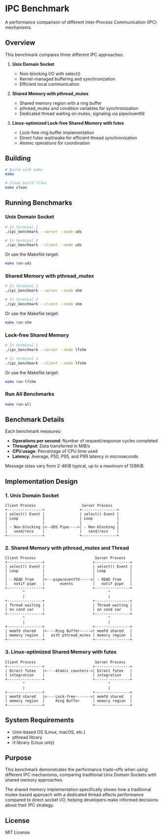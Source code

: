 # IPC Benchmark

A performance comparison of different Inter-Process Communication (IPC) mechanisms.

## Overview

This benchmark compares three different IPC approaches:

1. **Unix Domain Socket**
   - Non-blocking I/O with select()
   - Kernel-managed buffering and synchronization
   - Efficient local communication

2. **Shared Memory with pthread_mutex**
   - Shared memory region with a ring buffer
   - pthread_mutex and condition variables for synchronization 
   - Dedicated thread waiting on mutex, signaling via pipe/eventfd

3. **Linux-optimized Lock-free Shared Memory with futex**
   - Lock-free ring buffer implementation
   - Direct futex wait/wake for efficient thread synchronization
   - Atomic operations for coordination

## Building

```bash
# Build with make
make

# Clean build files
make clean
```

## Running Benchmarks

### Unix Domain Socket

```bash
# In terminal 1
./ipc_benchmark --server --mode uds

# In terminal 2
./ipc_benchmark --client --mode uds
```

Or use the Makefile target:
```bash
make run-uds
```

### Shared Memory with pthread_mutex

```bash
# In terminal 1
./ipc_benchmark --server --mode shm

# In terminal 2
./ipc_benchmark --client --mode shm
```

Or use the Makefile target:
```bash
make run-shm
```

### Lock-free Shared Memory

```bash
# In terminal 1
./ipc_benchmark --server --mode lfshm

# In terminal 2
./ipc_benchmark --client --mode lfshm
```

Or use the Makefile target:
```bash
make run-lfshm
```

### Run All Benchmarks

```bash
make run-all
```

## Benchmark Details

Each benchmark measures:

- **Operations per second**: Number of request/response cycles completed
- **Throughput**: Data transferred in MiB/s
- **CPU usage**: Percentage of CPU time used
- **Latency**: Average, P50, P95, and P99 latency in microseconds

Message sizes vary from 2-4KiB typical, up to a maximum of 128KiB.

## Implementation Design

### 1. Unix Domain Socket

```
Client Process                     Server Process
+----------------+                +----------------+
| select() Event |                | select() Event |
| Loop           |                | Loop           |
|                |                |                |
| - Non-blocking |<--UDS Pipe---->| - Non-blocking |
|   send/recv    |                |   send/recv    |
+----------------+                +----------------+
```

### 2. Shared Memory with pthread_mutex and Thread

```
Client Process                           Server Process
+----------------+                      +----------------+
| select() Event |                      | select() Event |
| Loop           |                      | Loop           |
|                |                      |                |
| - READ from    |<---pipe/eventfd----->| - READ from    |
|   notif pipe   |       events         |   notif pipe   |
+----------------+                      +----------------+
        ^                                      ^
        |                                      |
+----------------+                      +----------------+
| Thread waiting |                      | Thread waiting |
| on cond var    |                      | on cond var    |
+----------------+                      +----------------+
        ^                                      ^
        |                                      |
+----------------+                      +----------------+
| memfd shared   |<----Ring Buffer----->| memfd shared   |
| memory region  |   with pthread_mutex | memory region  |
+----------------+                      +----------------+
```

### 3. Linux-optimized Shared Memory with futex

```
Client Process                           Server Process
+----------------+                      +----------------+
| Direct futex   |<----Atomic counters->| Direct futex   |
| integration    |                      | integration    |
+----------------+                      +----------------+
        ^                                      ^
        |                                      |
+----------------+                      +----------------+
| memfd shared   |<----Lock-free------->| memfd shared   |
| memory region  |     Ring Buffer      | memory region  |
+----------------+                      +----------------+
```

## System Requirements

- Unix-based OS (Linux, macOS, etc.)
- pthread library
- rt library (Linux only)

## Purpose

This benchmark demonstrates the performance trade-offs when using different IPC mechanisms, comparing traditional Unix Domain Sockets with shared memory approaches.

The shared memory implementation specifically shows how a traditional mutex-based approach with a dedicated thread affects performance compared to direct socket I/O, helping developers make informed decisions about their IPC strategy.

## License

MIT License